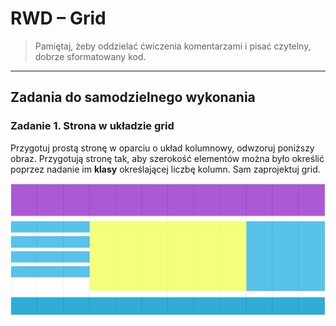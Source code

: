 # RWD &ndash; Grid

> Pamiętaj, żeby oddzielać ćwiczenia komentarzami i pisać czytelny, dobrze sformatowany kod.

-------------------------------------------------------------------------------

## Zadania do samodzielnego wykonania

### Zadanie 1. Strona w układzie grid
Przygotuj prostą stronę w oparciu o układ kolumnowy, odwzoruj poniższy obraz. Przygotują stronę tak, aby szerokość elementów można było określić poprzez nadanie im **klasy** określającej liczbę kolumn. Sam zaprojektuj grid.

![grid](images/grid.jpg)

